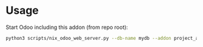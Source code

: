 # Usage

Start Odoo including this addon (from repo root):

```bash
python3 scripts/nix_odoo_web_server.py --db-name mydb --addon project_administrator_restricted_visibility
```

